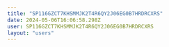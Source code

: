 ```yaml
---
title: "SP116GZCT7KHSMMJK2T4R6QY2J06EG0B7HRDRCXRS"
date: 2024-05-06T16:06:58.298Z
user: SP116GZCT7KHSMMJK2T4R6QY2J06EG0B7HRDRCXRS
layout: "users"
---
```

    